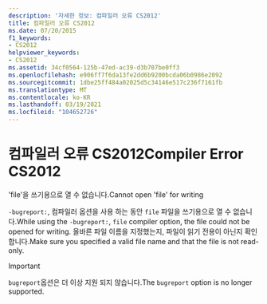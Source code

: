```yaml
---
description: '자세한 정보: 컴파일러 오류 CS2012'
title: 컴파일러 오류 CS2012
ms.date: 07/20/2015
f1_keywords:
- CS2012
helpviewer_keywords:
- CS2012
ms.assetid: 34cf0564-125b-47ed-ac39-d3b707be0ff3
ms.openlocfilehash: e906ff7f6da13fe2dd6b9200bcda06b0986e2092
ms.sourcegitcommit: 1dbe25ff484a02025d5c34146e517c236f7161fb
ms.translationtype: MT
ms.contentlocale: ko-KR
ms.lasthandoff: 03/19/2021
ms.locfileid: "104652726"
---
```

# <a name="compiler-error-cs2012"></a><span data-ttu-id="34904-103">컴파일러 오류 CS2012</span><span class="sxs-lookup"><span data-stu-id="34904-103">Compiler Error CS2012</span></span>

<span data-ttu-id="34904-104">'file'을 쓰기용으로 열 수 없습니다.</span><span class="sxs-lookup"><span data-stu-id="34904-104">Cannot open 'file' for writing</span></span>  
  
<span data-ttu-id="34904-105">`-bugreport:`, 컴파일러 옵션을 사용 하는 동안 `file` 파일을 쓰기용으로 열 수 없습니다.</span><span class="sxs-lookup"><span data-stu-id="34904-105">While using the `-bugreport:`, `file` compiler option, the file could not be opened for writing.</span></span> <span data-ttu-id="34904-106">올바른 파일 이름을 지정했는지, 파일이 읽기 전용이 아닌지 확인합니다.</span><span class="sxs-lookup"><span data-stu-id="34904-106">Make sure you specified a valid file name and that the file is not read-only.</span></span>

> [!IMPORTANT]
> <span data-ttu-id="34904-107">`bugreport`옵션은 더 이상 지원 되지 않습니다.</span><span class="sxs-lookup"><span data-stu-id="34904-107">The `bugreport` option is no longer supported.</span></span>
